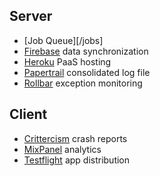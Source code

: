 ## Server
- [Job Queue][/jobs]
- [Firebase](https://sevensitters.firebaseio.com/) data synchronization
- [Heroku](https://dashboard.heroku.com/apps/sevensitters-api/resources) PaaS hosting
- [Papertrail](https://papertrailapp.com/systems/sevensitters-api/dashboard) consolidated log file
- [Rollbar](https://rollbar.com/project/5918/) exception monitoring

## Client
* [Crittercism](https://app.crittercism.com/developers) crash reports
* [MixPanel](https://mixpanel.com/report/316033/events/#events) analytics
* [Testflight](https://www.testflightapp.com/dashboard/) app distribution
